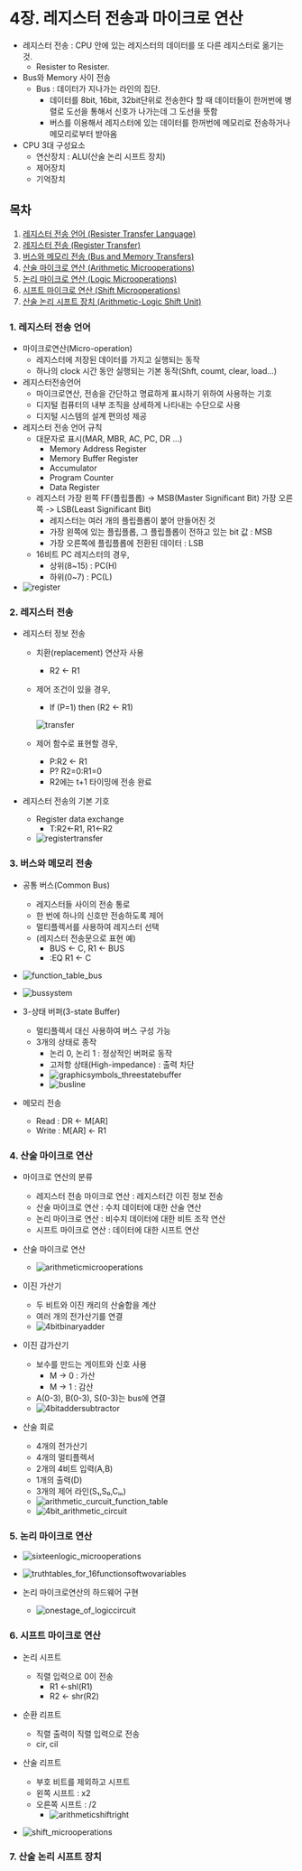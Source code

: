 # 4장. 레지스터 전송과 마이크로 연산

[CSA2021 컴퓨터시스템구조 제 4 장 Part 1]: https://www.youtube.com/watch?v=LDjco5XJH1E&amp;list=PLc8fQ-m7b1hCHTT7VH2oo0Ng7Et096dYc&amp;index=8
[CSA2021 컴퓨터시스템구조 제 4 장 Part 2]: https://www.youtube.com/watch?v=IUapFpDKhKI&amp;list=PLc8fQ-m7b1hCHTT7VH2oo0Ng7Et096dYc&amp;index=9



- 레지스터 전송 : CPU 안에 있는 레지스터의 데이터를 또 다른 레지스터로 옮기는 것. 
  - Resister to Resister.
- Bus와 Memory 사이 전송
  - Bus : 데이터가 지나가는 라인의 집단. 
    - 데이터를 8bit, 16bit, 32bit단위로 전송한다 할 때 데이터들이 한꺼번에 병렬로 도선을 통해서 신호가 나가는데 그 도선을 뜻함
    - 버스를 이용해서 레지스터에 있는 데이터를 한꺼번에 메모리로 전송하거나 메모리로부터 받아옴
- CPU 3대 구성요소
  - 연산장치 : ALU(산술 논리 시프트 장치)
  - 제어장치
  - 기억장치



## 목차

1. [레지스터 전송 언어 (Resister Transfer Language)](#1-레지스터-전송-언어)
2. [레지스터 전송 (Register Transfer)](#2-레지스터-전송)
3. [버스와 메모리 전송 (Bus and Memory Transfers)](#3-버스와-메모리-전송)
4. [산술 마이크로 연산 (Arithmetic Microoperations)](#4-산술-마이크로-연산)
5. [논리 마이크로 연산 (Logic Microoperations)](#5-논리-마이크로-연산)
6. [시프트 마이크로 연산 (Shift Microoperations)](#6-시프트-마이크로-연산)
7. [산술 논리 시프트 장치 (Arithmetic-Logic Shift Unit)](#7-산술-논리-시프트-장치)



### 1. 레지스터 전송 언어

- 마이크로연산(Micro-operation)
  - 레지스터에 저장된 데이터를 가지고 실행되는 동작
  - 하나의 clock 시간 동안 실행되는 기본 동작(Shft, coumt, clear, load...)
- 레지스터전송언어
  - 마이크로연산, 전송을 간단하고 명료하게 표시하기 위하여 사용하는 기호
  - 디지털 컴퓨터의 내부 조직을 상세하게 나타내는 수단으로 사용
  - 디지털 시스템의 설계 편의성 제공
- 레지스터 전송 언어 규칙
  - 대문자로 표시(MAR, MBR, AC, PC, DR ...)
    - Memory Address Register
    - Memory Buffer Register
    - Accumulator
    - Program Counter
    - Data Register
  - 레지스터 가장 왼쪽 FF(플립플롭) -> MSB(Master Significant Bit) 가장 오른쪽 -> LSB(Least Significant Bit)
    - 레지스터는 여러 개의 플립플롭이 붙어 만들어진 것
    - 가장 왼쪽에 있는 플립플롭, 그 플립플롭이 전하고 있는 bit 값 : MSB 
    - 가장 오른쪽에 플립플롭에 전환된 데이터 : LSB
  - 16비트 PC 레지스터의 경우,
    - 상위(8~15) : PC(H)
    - 하위(0~7) : PC(L)
- ![register](md-images/register.PNG)



### 2. 레지스터 전송

- 레지스터 정보 전송

  - 치환(replacement) 연산자 사용

    - R2 <- R1

  - 제어 조건이 있을 경우,

    - If (P=1) then (R2 <- R1)

    ![transfer](md-images/transfer.PNG)

  - 제어 함수로 표현할 경우,

    - P:R2 <- R1
    - P? R2=0:R1=0
    - R2에는 t+1 타이밍에 전송 완료

- 레지스터 전송의 기본 기호

  - Register data exchange
    - T:R2<-R1, R1<-R2
  - ![registertransfer](md-images/registertransfer.PNG)



### 3. 버스와 메모리 전송

- 공통 버스(Common Bus)
  - 레지스터들 사이의 전송 통로
  - 한 번에 하나의 신호만 전송하도록 제어
  - 멀티플렉서를 사용하여 레지스터 선택
  - (레지스터 전송문으로 표현 예)
    - BUS <- C, R1 <- BUS
    - :EQ           R1 <- C
- ![function_table_bus](md-images/function_table_bus.PNG)
- ![bussystem](md-images/bussystem.PNG)

- 3-상태 버퍼(3-state Buffer)
  - 멀티플렉서 대신 사용하여 버스 구성 가능
  - 3개의 상태로 종작
    - 논리 0, 논리 1 : 정상적인 버퍼로 동작
    - 고저항 상태(High-impedance) : 출력 차단
    - ![graphicsymbols_threestatebuffer](md-images/graphicsymbols_threestatebuffer.PNG)
    - ![busline](md-images/busline.PNG)
- 메모리 전송
  - Read : DR <- M[AR]
  - Write : M[AR] <- R1



### 4. 산술 마이크로 연산

- 마이크로 연산의 분류
  - 레지스터 전송 마이크로 연산 : 레지스터간 이진 정보 전송
  - 산술 마이크로 연산 : 수치 데이터에 대한 산술 연산
  - 논리 마이크로 연산 : 비수치 데이터에 대한 비트 조작 연산
  - 시프트 마이크로 연산 : 데이터에 대한 시프트 연산
- 산술 마이크로 연산
  - ![arithmeticmicrooperations](md-images/arithmeticmicrooperations.PNG)

- 이진 가산기
  - 두 비트와 이진 캐리의 산술합을 계산
  - 여러 개의 전가산기를 연결
  - ![4bitbinaryadder](md-images/4bitbinaryadder.PNG)
- 이진 감가산기
  - 보수를 만드는 게이트와 신호 사용
    - M -> 0 : 가산
    - M -> 1 : 감산
  - A(0-3), B(0-3), S(0-3)는 bus에 연결
  - ![4bitaddersubtractor](md-images/4bitaddersubtractor.PNG)

- 산술 회로
  - 4개의 전가산기
  - 4개의 멀티플렉서
  - 2개의 4비트 입력(A,B)
  - 1개의 출력(D)
  - 3개의 제어 라인(S₁,S₀,Cᵢₙ)
  - ![arithmetic_curcuit_function_table](md-images/arithmetic_curcuit_function_table.PNG)
  - ![4bit_arithmetic_circuit](md-images/4bit_arithmetic_circuit.PNG)



### 5. 논리 마이크로 연산

- ![sixteenlogic_microoperations](md-images/sixteenlogic_microoperations.PNG)
- ![truthtables_for_16functionsoftwovariables](md-images/truthtables_for_16functionsoftwovariables.PNG)

- 논리 마이크로연산의 하드웨어 구현
  - ![onestage_of_logiccircuit](md-images/onestage_of_logiccircuit.PNG)



### 6. 시프트 마이크로 연산

- 논리 시프트
  - 직렬 입력으로 0이 전송
    - R1 <-shl(R1)
    - R2 <- shr(R2)

- 순환 리프트
  - 직렬 출력이 직렬 입력으로 전송
  - cir, cil
- 산술 리프트
  - 부호 비트를 제외하고 시프트
  - 왼쪽 시프트 : x2
  - 오른쪽 시프트 : /2
    - ![arithmeticshiftright](md-images/arithmeticshiftright.PNG)

- ![shift_microoperations](md-images/shift_microoperations.PNG)



### 7. 산술 논리 시프트 장치